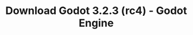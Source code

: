 ---
# Generated by /tools/generators/src/download_archive_generator !!! do not edit by hand !!!
title: 'Download Godot 3.2.3 (rc4) - Godot Engine'
type: 'download/archive'
name: '3.2.3'
flavor: 'rc4'
release_date: '2020-08-21T03:00:00-00:00'
release_notes: 'article/release-candidate-godot-3-2-3-rc-4/'
primaryPlatforms:
  - 'android.apk'
  - 'linux.64'
  - 'macos.universal'
  - 'windows.64'
  - 'linux_server.headless.64'
  - 'web'
  - 'templates'
links:
  android.apk:
    name: 'android.apk'
    title: 'Android'
    caption: 'Universal APK (ARM64 + ARMv7 + x86_64 + x86)'
    tags:
      - 'APK download'
      - 'ARM64/v7'
      - 'x86 (64 & 32 bit)'
    hosts:
      github_builds:
        regular: 'https://github.com/godotengine/godot-builds/releases/download/3.2.3-rc4/Godot_v3.2.3-rc4_android_editor.apk'
        mono: '#'
      github:
        regular: 'https://github.com/godotengine/godot/releases/download/3.2.3-rc4/Godot_v3.2.3-rc4_android_editor.apk'
        mono: '#'
  linux.64:
    name: 'linux.64'
    title: 'Linux'
    caption: 'Standard (x86_64)'
    tags:
      - '64 bit'
    hosts:
      github_builds:
        regular: 'https://github.com/godotengine/godot-builds/releases/download/3.2.3-rc4/Godot_v3.2.3-rc4_x11.64.zip'
        mono: 'https://github.com/godotengine/godot-builds/releases/download/3.2.3-rc4/Godot_v3.2.3-rc4_mono_x11_64.zip'
      github:
        regular: 'https://github.com/godotengine/godot/releases/download/3.2.3-rc4/Godot_v3.2.3-rc4_x11.64.zip'
        mono: 'https://github.com/godotengine/godot/releases/download/3.2.3-rc4/Godot_v3.2.3-rc4_mono_x11_64.zip'
  macos.universal:
    name: 'macos.universal'
    title: 'macOS'
    caption: 'Universal (x86_64 + Apple Silicon)'
    tags:
      - 'Intel/Apple Silicon'
      - '64 bit'
    hosts:
      github_builds:
        regular: 'https://github.com/godotengine/godot-builds/releases/download/3.2.3-rc4/Godot_v3.2.3-rc4_osx.universal.zip'
        mono: 'https://github.com/godotengine/godot-builds/releases/download/3.2.3-rc4/Godot_v3.2.3-rc4_mono_osx.universal.zip'
      github:
        regular: 'https://github.com/godotengine/godot/releases/download/3.2.3-rc4/Godot_v3.2.3-rc4_osx.universal.zip'
        mono: 'https://github.com/godotengine/godot/releases/download/3.2.3-rc4/Godot_v3.2.3-rc4_mono_osx.universal.zip'
  windows.64:
    name: 'windows.64'
    title: 'Windows'
    caption: 'Standard (x86_64)'
    tags:
      - '64 bit'
    hosts:
      github_builds:
        regular: 'https://github.com/godotengine/godot-builds/releases/download/3.2.3-rc4/Godot_v3.2.3-rc4_win64.exe.zip'
        mono: 'https://github.com/godotengine/godot-builds/releases/download/3.2.3-rc4/Godot_v3.2.3-rc4_mono_win64.zip'
      github:
        regular: 'https://github.com/godotengine/godot/releases/download/3.2.3-rc4/Godot_v3.2.3-rc4_win64.exe.zip'
        mono: 'https://github.com/godotengine/godot/releases/download/3.2.3-rc4/Godot_v3.2.3-rc4_mono_win64.zip'
  linux_server.headless.64:
    name: 'linux_server.headless.64'
    title: 'Linux Server'
    caption: 'Headless (x86_64)'
    tags:
      - '64 bit'
      - 'Headless'
    hosts:
      github_builds:
        regular: 'https://github.com/godotengine/godot-builds/releases/download/3.2.3-rc4/Godot_v3.2.3-rc4_linux_headless.64.zip'
        mono: 'https://github.com/godotengine/godot-builds/releases/download/3.2.3-rc4/Godot_v3.2.3-rc4_mono_linux_headless_64.zip'
      github:
        regular: 'https://github.com/godotengine/godot/releases/download/3.2.3-rc4/Godot_v3.2.3-rc4_linux_headless.64.zip'
        mono: 'https://github.com/godotengine/godot/releases/download/3.2.3-rc4/Godot_v3.2.3-rc4_mono_linux_headless_64.zip'
  web:
    name: 'web'
    title: 'Web editor'
    caption: ''
    tags:
      - 'Self-hosted'
      - 'Cross-platform'
    hosts:
      github_builds:
        regular: 'https://github.com/godotengine/godot-builds/releases/download/3.2.3-rc4/Godot_v3.2.3-rc4_web_editor.zip'
        mono: '#'
      github:
        regular: 'https://github.com/godotengine/godot/releases/download/3.2.3-rc4/Godot_v3.2.3-rc4_web_editor.zip'
        mono: '#'
  linux.32:
    name: 'linux.32'
    title: 'Linux'
    caption: 'Standard (x86)'
    tags:
      - '32 bit'
    hosts:
      github_builds:
        regular: 'https://github.com/godotengine/godot-builds/releases/download/3.2.3-rc4/Godot_v3.2.3-rc4_x11.32.zip'
        mono: 'https://github.com/godotengine/godot-builds/releases/download/3.2.3-rc4/Godot_v3.2.3-rc4_mono_x11_32.zip'
      github:
        regular: 'https://github.com/godotengine/godot/releases/download/3.2.3-rc4/Godot_v3.2.3-rc4_x11.32.zip'
        mono: 'https://github.com/godotengine/godot/releases/download/3.2.3-rc4/Godot_v3.2.3-rc4_mono_x11_32.zip'
  windows.32:
    name: 'windows.32'
    title: 'Windows'
    caption: 'Standard (x86)'
    tags:
      - '32 bit'
    hosts:
      github_builds:
        regular: 'https://github.com/godotengine/godot-builds/releases/download/3.2.3-rc4/Godot_v3.2.3-rc4_win32.exe.zip'
        mono: 'https://github.com/godotengine/godot-builds/releases/download/3.2.3-rc4/Godot_v3.2.3-rc4_mono_win32.zip'
      github:
        regular: 'https://github.com/godotengine/godot/releases/download/3.2.3-rc4/Godot_v3.2.3-rc4_win32.exe.zip'
        mono: 'https://github.com/godotengine/godot/releases/download/3.2.3-rc4/Godot_v3.2.3-rc4_mono_win32.zip'
  linux_server.64:
    name: 'linux_server.64'
    title: 'Linux Server'
    caption: 'Standard (x86_64)'
    tags:
      - '64 bit'
    hosts:
      github_builds:
        regular: 'https://github.com/godotengine/godot-builds/releases/download/3.2.3-rc4/Godot_v3.2.3-rc4_linux_server.64.zip'
        mono: 'https://github.com/godotengine/godot-builds/releases/download/3.2.3-rc4/Godot_v3.2.3-rc4_mono_linux_server_64.zip'
      github:
        regular: 'https://github.com/godotengine/godot/releases/download/3.2.3-rc4/Godot_v3.2.3-rc4_linux_server.64.zip'
        mono: 'https://github.com/godotengine/godot/releases/download/3.2.3-rc4/Godot_v3.2.3-rc4_mono_linux_server_64.zip'
  aar_library:
    name: 'aar_library'
    title: 'AAR library'
    caption: ''
    tags:
      - 'Android plugins'
      - 'Java'
      - 'Kotlin'
    hosts:
      github_builds:
        regular: 'https://github.com/godotengine/godot-builds/releases/download/3.2.3-rc4/godot-lib.3.2.3.rc4.release.aar'
        mono: 'https://github.com/godotengine/godot-builds/releases/download/3.2.3-rc4/godot-lib.3.2.3.rc4.mono.release.aar'
      github:
        regular: 'https://github.com/godotengine/godot/releases/download/3.2.3-rc4/godot-lib.3.2.3.rc4.release.aar'
        mono: 'https://github.com/godotengine/godot/releases/download/3.2.3-rc4/godot-lib.3.2.3.rc4.mono.release.aar'
  templates:
    name: 'templates'
    title: 'Export templates'
    caption: ''
    tags:
      - 'Used to export your games to all supported platforms'
    hosts:
      github_builds:
        regular: 'https://github.com/godotengine/godot-builds/releases/download/3.2.3-rc4/Godot_v3.2.3-rc4_export_templates.tpz'
        mono: 'https://github.com/godotengine/godot-builds/releases/download/3.2.3-rc4/Godot_v3.2.3-rc4_mono_export_templates.tpz'
      github:
        regular: 'https://github.com/godotengine/godot/releases/download/3.2.3-rc4/Godot_v3.2.3-rc4_export_templates.tpz'
        mono: 'https://github.com/godotengine/godot/releases/download/3.2.3-rc4/Godot_v3.2.3-rc4_mono_export_templates.tpz'
---